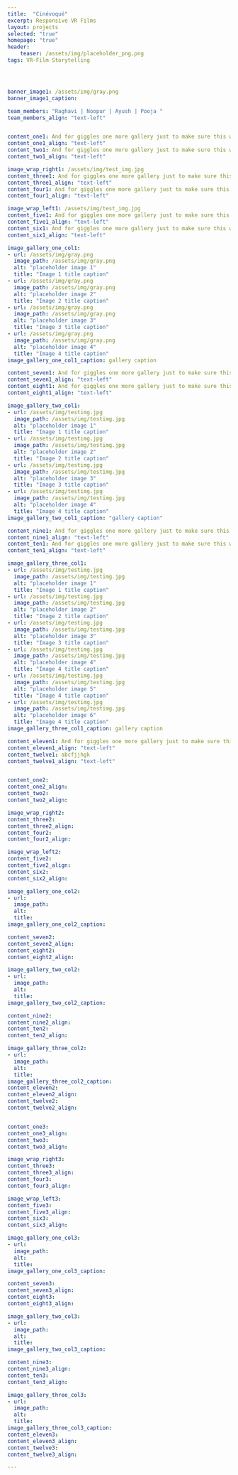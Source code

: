 ```yaml
---
title:  "Cinévoqué"
excerpt: Responsive VR Films
layout: projects
selected: "true"
homepage: "true"
header:
    teaser: /assets/img/placeholder_png.png
tags: VR-Film Storytelling




banner_image1: /assets/img/gray.png
banner_image1_caption:

team_members: "Raghavi | Noopur | Ayush | Pooja "
team_members_align: "text-left"


content_one1: And for giggles one more gallery just to make sure this works. To fill page content container add class="full"
content_one1_align: "text-left"
content_two1: And for giggles one more gallery just to make sure this works. To fill page content container add class="full"
content_two1_align: "text-left"

image_wrap_right1: /assets/img/test_img.jpg
content_three1: And for giggles one more gallery just to make sure this works. To fill page content container add class="full"
content_three1_align: "text-left"
content_four1: And for giggles one more gallery just to make sure this works. To fill page content container add class="full"
content_four1_align: "text-left"

image_wrap_left1: /assets/img/test_img.jpg
content_five1: And for giggles one more gallery just to make sure this works. To fill page content container add class="full"
content_five1_align: "text-left"
content_six1: And for giggles one more gallery just to make sure this works. To fill page content container add class="full"
content_six1_align: "text-left"

image_gallery_one_col1:
- url: /assets/img/gray.png
  image_path: /assets/img/gray.png
  alt: "placeholder image 1"
  title: "Image 1 title caption"
- url: /assets/img/gray.png
  image_path: /assets/img/gray.png
  alt: "placeholder image 2"
  title: "Image 2 title caption"
- url: /assets/img/gray.png
  image_path: /assets/img/gray.png
  alt: "placeholder image 3"
  title: "Image 3 title caption"
- url: /assets/img/gray.png
  image_path: /assets/img/gray.png
  alt: "placeholder image 4"
  title: "Image 4 title caption"
image_gallery_one_col1_caption: gallery caption

content_seven1: And for giggles one more gallery just to make sure this works. To fill page content container add class="full"
content_seven1_align: "text-left"
content_eight1: And for giggles one more gallery just to make sure this works. To fill page content container add class="full"
content_eight1_align: "text-left"

image_gallery_two_col1:
- url: /assets/img/testimg.jpg
  image_path: /assets/img/testimg.jpg
  alt: "placeholder image 1"
  title: "Image 1 title caption"
- url: /assets/img/testimg.jpg
  image_path: /assets/img/testimg.jpg
  alt: "placeholder image 2"
  title: "Image 2 title caption"
- url: /assets/img/testimg.jpg
  image_path: /assets/img/testimg.jpg
  alt: "placeholder image 3"
  title: "Image 3 title caption"
- url: /assets/img/testimg.jpg
  image_path: /assets/img/testimg.jpg
  alt: "placeholder image 4"
  title: "Image 4 title caption"
image_gallery_two_col1_caption: "gallery caption"

content_nine1: And for giggles one more gallery just to make sure this works. To fill page content container add class="full"
content_nine1_align: "text-left"
content_ten1: And for giggles one more gallery just to make sure this works. To fill page content container add class="full"
content_ten1_align: "text-left"

image_gallery_three_col1:
- url: /assets/img/testimg.jpg
  image_path: /assets/img/testimg.jpg
  alt: "placeholder image 1"
  title: "Image 1 title caption"
- url: /assets/img/testimg.jpg
  image_path: /assets/img/testimg.jpg
  alt: "placeholder image 2"
  title: "Image 2 title caption"
- url: /assets/img/testimg.jpg
  image_path: /assets/img/testimg.jpg
  alt: "placeholder image 3"
  title: "Image 3 title caption"
- url: /assets/img/testimg.jpg
  image_path: /assets/img/testimg.jpg
  alt: "placeholder image 4"
  title: "Image 4 title caption"
- url: /assets/img/testimg.jpg
  image_path: /assets/img/testimg.jpg
  alt: "placeholder image 5"
  title: "Image 4 title caption"
- url: /assets/img/testimg.jpg
  image_path: /assets/img/testimg.jpg
  alt: "placeholder image 6"
  title: "Image 4 title caption"
image_gallery_three_col1_caption: gallery caption

content_eleven1: And for giggles one more gallery just to make sure this works. To fill page content container add class="full"
content_eleven1_align: "text-left"
content_twelve1: abcfjjhgk
content_twelve1_align: "text-left"


content_one2:
content_one2_align:
content_two2:
content_two2_align:

image_wrap_right2:
content_three2:
content_three2_align:
content_four2:
content_four2_align:

image_wrap_left2:
content_five2:
content_five2_align:
content_six2:
content_six2_align:

image_gallery_one_col2:
- url:
  image_path:
  alt:
  title:
image_gallery_one_col2_caption:

content_seven2:
content_seven2_align:
content_eight2:
content_eight2_align:

image_gallery_two_col2:
- url:
  image_path:
  alt:
  title:
image_gallery_two_col2_caption:

content_nine2:
content_nine2_align:
content_ten2:
content_ten2_align:

image_gallery_three_col2:
- url:
  image_path:
  alt:
  title:
image_gallery_three_col2_caption:
content_eleven2:
content_eleven2_align:
content_twelve2:
content_twelve2_align:


content_one3:
content_one3_align:
content_two3:
content_two3_align:

image_wrap_right3:
content_three3:
content_three3_align:
content_four3:
content_four3_align:

image_wrap_left3:
content_five3:
content_five3_align:
content_six3:
content_six3_align:

image_gallery_one_col3:
- url:
  image_path:
  alt:
  title:
image_gallery_one_col3_caption:

content_seven3:
content_seven3_align:
content_eight3:
content_eight3_align:

image_gallery_two_col3:
- url:
  image_path:
  alt:
  title:
image_gallery_two_col3_caption:

content_nine3:
content_nine3_align:
content_ten3:
content_ten3_align:

image_gallery_three_col3:
- url:
  image_path:
  alt:
  title:
image_gallery_three_col3_caption:
content_eleven3:
content_eleven3_align:
content_twelve3:
content_twelve3_align:

---
```

